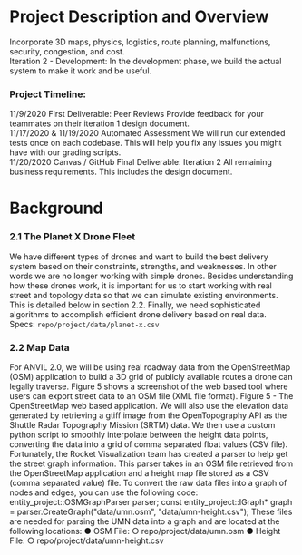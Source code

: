 # Project Description and Overview
Incorporate 3D maps, physics, logistics, route planning, malfunctions, security, congestion, and cost.  
Iteration 2 - Development: In the development phase, we build the actual system to
make it work and be useful.
### Project Timeline:
11/9/2020 First Deliverable: Peer Reviews Provide feedback for your teammates on their iteration 1 design document.  
11/17/2020 & 11/19/2020 Automated Assessment We will run our extended tests once on each codebase. This will help you fix any issues you might have with our grading scripts.  
11/20/2020 Canvas / GitHub Final Deliverable: Iteration 2 All remaining business requirements. This includes the design document.  

# Background
### 2.1 The Planet X Drone Fleet
We have different types of drones and want to build the best delivery system based on their constraints, strengths, and weaknesses. In other words we are no longer working with simple drones. Besides understanding how these drones work, it is important for us to start working with real
street and topology data so that we can simulate existing environments. This is detailed below in section 2.2. Finally, we need sophisticated algorithms to accomplish efficient drone delivery based on real data.  
Specs: ```repo/project/data/planet-x.csv```  
  
### 2.2 Map Data
For ANVIL 2.0, we will be using real roadway data from the OpenStreetMap (OSM) application
to build a 3D grid of publicly available routes a drone can legally traverse. Figure 5 shows a
screenshot of the web based tool where users can export street data to an OSM file (XML file
format).
Figure 5 - The OpenStreetMap web based application.
We will also use the elevation data generated by retrieving a gtiff image from the
OpenTopography API as the Shuttle Radar Topography Mission (SRTM) data. We then use a
custom python script to smoothly interpolate between the height data points, converting the data
into a grid of comma separated float values (CSV file).
Fortunately, the Rocket Visualization team has created a parser to help get the street graph
information. This parser takes in an OSM file retrieved from the OpenStreetMap application and
a height map file stored as a CSV (comma separated value) file. To convert the raw data files
into a graph of nodes and edges, you can use the following code:
entity_project::OSMGraphParser parser;
const entity_project::IGraph* graph = parser.CreateGraph("data/umn.osm",
"data/umn-height.csv");
These files are needed for parsing the UMN data into a graph and are located at the following
locations:
● OSM File:
○ repo/project/data/umn.osm
● Height File:
○ repo/project/data/umn-height.csv
